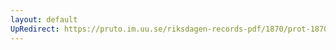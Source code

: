 ```yaml
---
layout: default
UpRedirect: https://pruto.im.uu.se/riksdagen-records-pdf/1870/prot-1870--ak--309/prot-1870--ak--309_000.pdf
---
```

